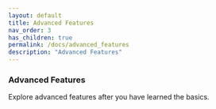 ```yaml
---
layout: default
title: Advanced Features
nav_order: 3
has_children: true
permalink: /docs/advanced_features
description: "Advanced Features"
---
```

### Advanced Features

Explore advanced features after you have learned the basics.  